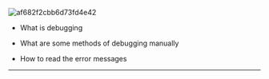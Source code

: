 ![af682f2cbb6d73fd4e42](https://user-images.githubusercontent.com/96126445/153772065-e24915d2-8f4b-4df0-b8ae-62f700abd2e3.jpg)


- What is debugging

- What are some methods of debugging manually

- How to read the error messages

---
